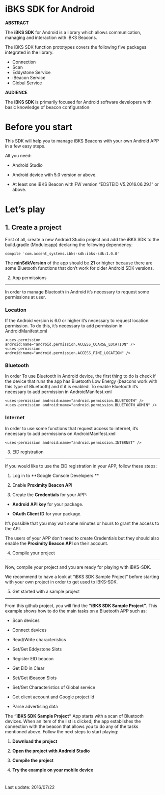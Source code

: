 <span id="_Toc456607170" class="anchor"><span id="_Toc456859050" class="anchor"></span></span>iBKS SDK for Android
==================================================================================================================

**ABSTRACT**

The **iBKS SDK** for Android is a library which allows communication, managing and interaction with iBKS Beacons.

The iBKS SDK function prototypes covers the following five packages integrated in the library: 

-	Connection
-	Scan
-	Eddystone Service
-	iBeacon Service
-	Global Service

**AUDIENCE**

The **iBKS SDK** is primarily focused for Android software developers with basic knowledge of beacon configuration


<span id="_Toc456607170" class="anchor"><span id="_Toc456859050" class="anchor"></span></span>Before you start
==============================================================================================================

This SDK will help you to manage iBKS Beacons with your own Android APP
in a few easy steps.

All you need:

-   Android Studio

-   Android device with 5.0 version or above.

-   At least one iBKS Beacon with FW version “EDSTEID V5.2016.06.29.1” or above.


<span id="_Toc456607171" class="anchor"><span id="_Toc456859051" class="anchor"></span></span>Let’s play
========================================================================================================

<span id="_Toc456607172" class="anchor"><span id="_Toc456859052" class="anchor"></span></span> 1. Create a project 
------------------------------------------------------------------------------------------------------------------

<span id="_Toc456607173" class="anchor"></span>First of all, create a
new Android Studio project and add the iBKS SDK to the build.gradle
(Module:app) declaring the following dependency:

``compile 'com.accent_systems.ibks-sdk:ibks-sdk:1.0.0'``

The **minSdkVersion** of the app should be **21** or higher because
there are some Bluetooth functions that don’t work for older Android SDK
versions.


2. App permissions 
---------------------------------------------------------------------------------------------------

In order to manage Bluetooth in Android it’s necessary to request some
permissions at user.

### <span id="_Toc455470644" class="anchor"><span id="_Toc456607174" class="anchor"><span id="_Toc456859054" class="anchor"></span></span></span>Location

If the Android version is 6.0 or higher it’s necessary to request
location permission. To do this, it’s necessary to add permission in
AndroidManifest.xml

``<uses-permission android:name="android.permission.ACCESS_COARSE_LOCATION" />``                    
``<uses-permission android:name="android.permission.ACCESS_FINE_LOCATION" />``

### <span id="_Toc455470645" class="anchor"><span id="_Toc456607175" class="anchor"><span id="_Toc456859055" class="anchor"></span></span></span>Bluetooth

In order To use Bluetooth in Android device, the first thing to do is
check if the device that runs the app has Bluetooth Low Energy (beacons
work with this type of Bluetooth) and if it is enabled. To enable
Bluetooth it’s necessary to add permission in AndroidManifest.xml

``<uses-permission android:name="android.permission.BLUETOOTH" />``         
``<uses-permission android:name="android.permission.BLUETOOTH_ADMIN" />``


### Internet

In order to use some functions that request access to internet, it’s
necessary to add permissions on AndroidManifest.xml

``<uses-permission android:name="android.permission.INTERNET" />``


3. EID registration 
------------------------------------------------------

If you would like to use the EID registration in your APP, follow these
steps:

1. Log in to **Google Console Developers **

2. Enable **Proximity Beacon API**

3. Create the **Credentials** for your APP:

-   **Android** **API key** for your package.

-   **OAuth Client ID** for your package.

It’s possible that you may wait some minutes or hours to grant the
access to the API.

The users of your APP don’t need to create Credentials but they should
also enable the **Proximity Beacon API** on their account.


4. Compile your project
------------------------------------
Now, compile your project and you are ready for playing with iBKS-SDK. 

We recommend to have a look at “iBKS SDK Sample Project” before starting with your own project in order to get used to iBKS-SDK.


5. Get started with a sample project 
------------------------------------

From this github project, you will find the **“iBKS SDK
Sample Project”**. This example shows how to do the main tasks on a
Bluetooth APP such as:

-   Scan devices

-   Connect devices

-   Read/Write characteristics

-   Set/Get Eddystone Slots

-   Register EID beacon

-   Get EID in Clear

-   Set/Get iBeacon Slots

-   Set/Get Characteristics of Global service

-   Get client account and Google project Id

-   Parse advertising data

The **“iBKS SDK Sample Project”** App starts with a scan of Bluetooth devices. When
an item of the list is clicked, the app establishes the connection with the beacon
that allows you to do any of the tasks mentioned above. Follow the next steps to
start playing:


1. **Download the project**

2. **Open the project with Android Studio**

3. **Compile the project**

4. **Try the example on your mobile device**
 

<span id="_Toc456607171" class="anchor"><span id="_Toc456859051" class="anchor"></span></span>
========================================================================================================
Last update: 2016/07/22
